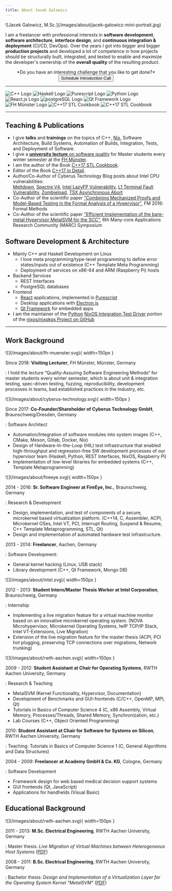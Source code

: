 ```yaml
---
title: About Jacek Galowicz
---
```


<!-- cSpell:disable -->

<div class="floating-image-right">
  ![Jacek Galowicz, M.Sc.](/images/about/jacek-galowicz-mini-portrait.jpg)
</div>

I am a freelancer with professional interests in **software development**,
**software architecture**, **interface design**, and **continuous integration &
deployment** (CI/CD, DevOps).
Over the years I got into bigger and bigger **production projects** and
developed a lot of competence in how projects should be structurally built,
integrated, and tested to enable and maximize the developer's ownership of the
**overall quality** of the resulting product.

<div style="text-align: center;">
  *Do you have an interesting challenge that you like to get done?*

  <a href="https://calendly.com/jacek-galowicz/60-minute-meeting">
    <button class="big-button glow-on-hover"><i class="fa fa-calendar"></i> Schedule Introduction Call</button>
  </a>
</div>

---

<div class="about-logos">
  <img alt="C++ Logo" src="/images/about/cpp.svg" />
  <img alt="Haskell Logo" src="/images/about/haskell.svg" />
  <img alt="Purescript Logo" src="/images/about/purescript.svg" />
  <img alt="Python Logo" src="/images/about/python.svg" />
  <img alt="React.js Logo" src="/images/about/react.svg" />
  <img alt="postgreSQL Logo" src="/images/about/postgresql.svg" />
  <img alt="Qt Framework Logo" src="/images/about/qt.svg" />
  <img alt="FH Münster Logo" src="/images/about/fh-muenster.svg" />
  <img alt="C++17 STL Cookbook" src="/images/cpp17_stl_cookbook_cover.png" />
  <img alt="C++17 STL Cookbook" src="/images/about/cpp17-in-detail.png" />
</div>

---

## Teaching & Publications

- I give **talks** and **trainings** on the topics of
  C++, [Nix](https://nixos.org), Software Architecture, Build Systems,
  Automation of Builds, Integration, Tests, and Deployment of Software.
- I give a
  [**university lecture** on software quality](https://www.fh-muenster.de/eti/studierende/module/qualitaetssichernde-software-entwicklungsprozesse.php)
  for Master students every winter semester at the
  [FH Münster](https://www.fh-muenster.de/).
- I am the author of the Book
  [C++17 STL Cookbook](https://amzn.to/3Wyqjyb).
- Editor of the Book [C++17 in Detail](https://www.cppindetail.com/).
- Author/Co-Author of Cyberus Technology Blog posts about Intel CPU
  vulnerabilities:\
  [Meltdown](https://cyberus-technology.de/posts/2018-01-03-meltdown.html),
  [Spectre V4](https://cyberus-technology.de/posts/2018-05-22-intel-store-load-spectre-vulnerability.html),
  [Intel LazyFP Vulnerability](https://cyberus-technology.de/posts/2018-06-06-intel-lazyfp-vulnerability.html),
  [L1 Terminal Fault Vulnerability](https://cyberus-technology.de/posts/2018-08-14-l1-terminal-fault.html),
  [Zombieload](https://cyberus-technology.de/posts/2019-05-14-zombieload.html),
  [TSX Asynchronous Abort](https://cyberus-technology.de/posts/2019-11-12-taa.html)
- Co-Author of the scientific paper
  ["Combining Mechanized Proofs and Model-Based Testing in the Formal Analysis of a Hypervisor"](https://link.springer.com/chapter/10.1007/978-3-319-48989-6_5),
  FM 2016: Formal Methods
- Co-Author of the scientific paper
  ["Efficient Implementation of the bare-metal Hypervisor
MetalSVM for the SCC"](https://hal.archives-ouvertes.fr/file/index/docid/719037/filename/MARC6_Efficient-Implementation-of-the-bare-metal-hypervisor-MetalSVM-for-the-SCC.pdf),
  6th Many-core Applications Research Community (MARC) Symposium

## Software Development & Architecture

- Mainly C++ and Haskell Development on Linux
  - I love meta programming/type-level programming to define error states/inputs
    out of existence (C++ Template Meta Programming)
  - Deployment of services on x86-64 and ARM (Raspberry Pi) hosts
- Backend Services
  - REST Interfaces
  - PostgreSQL databases
- Frontend
  - [React](https://reactjs.org/) applications, implemented in
    [Purescript](https://www.purescript.org/)
  - Desktop applications with [Electron.js](https://www.electronjs.org/)
  - [Qt Framework](https://www.qt.io/product/framework) for embedded apps
- I am the maintainer of the [Python](https://www.python.org/)
  [NixOS Integration Test Driver](https://nixos.org/)
  portion of the [nixos/nixpkgs Project on GitHub](https://github.com/nixos/nixpkgs)

---

## Work Background

<div class="work-background">

<div class="floating-image-right no-round-corners">
  ![](/images/about/fh-muenster.svg){ width=150px }
</div>

Since 2018: **Visiting Lecturer**, FH Münster, Münster, Germany

: I hold the lecture “Quality-Assuring Software Engineering Methods“ for master
  students every winter semester, which is about unit & integration testing,
  spec-driven testing, fuzzing, reproducibility, development processes in teams,
  bad established practices in the industry, etc.

<div class="floating-image-right no-round-corners">
  ![](/images/about/cyberus-technology.svg){ width=150px }
</div>

Since 2017: **Co-Founder/Shareholder of Cyberus Technology GmbH**, Braunschweig/Dresden, Germany

: Software Architect

  - Automation/Integration of software modules into system images (C++, CMake,
    Meson, Gitlab, Docker, Nix)
  - Design of Hardware-In-the-Loop (HIL) test infrastructure that enabled
    high-throughput and regression-free SW development processes of our
    hypervisor team (Haskell, Python, REST Interfaces, NixOS, Raspberry Pi)
  - Implementation of low-level libraries for embedded systems
    (C++, Template Metaprogramming)

<div class="floating-image-right no-round-corners">
  ![](/images/about/fireeye.svg){ width=150px }
</div>

2014 - 2016: **Sr. Software Engineer at FireEye, Inc.**, Braunschweig, Germany

: Research & Development

  - Design, implementation, and test of components of a secure, microkernel
    based virtualization platform.
    (C++14, C, Assembler, ACPI, Microkernel OSes, Intel VT, PCI, Interrupt
    Routing, Suspend & Resume, C++ Template Metaprogramming, STL, Qt)
  - Design and implementation of automated hardware test infrastructure.

2013 - 2014: **Freelancer**, Aachen, Germany

: Software Development:

  - General kernel hacking (Linux, USB stack)
  - Library development (C++, Qt Framework, Mongo DB)


<div class="floating-image-right no-round-corners">
  ![](/images/about/intel.svg){ width=150px }
</div>

2012 - 2013: **Student Intern/Master Thesis Worker at Intel Corporation**, Braunschweig, Germany

: Internship

  - Implementing a live migration feature for a virtual machine monitor based on
    an innovative microkernel operating system.
    (NOVA Microhypervisor, Microkernel Operating Systems, lwIP TCP/IP Stack,
    Intel VT-Extensions, Live Migration)
  - Extension of the live migration feature for the master thesis
    (ACPI, PCI hot plugging, preserving TCP connections over migrations, Network
    trunking)

<div class="floating-image-right no-round-corners">
  ![](/images/about/rwth-aachen.svg){ width=150px }
</div>

2009 - 2012: **Student Assistant at Chair for Operating Systems**, RWTH Aachen University, Germany

: Research & Teaching

  - MetalSVM (Kernel Functionality, Hypervisor, Documentation)
  - Development of Benchmarks and GUI-frontends (C/C++, OpenMP, MPI, Qt)
  - Tutorials in Basics of Computer Science 4 (C, x86 Assembly, Virtual Memory,
    Processes/Threads, Shared Memory, Synchronization, etc.)
  - Lab Courses (C++, Object Oriented Programming)

2010: **Student Assistant at Chair for Software for Systems on Silicon**, RWTH Aachen University, Germany

: Teaching: Tutorials in Basics of Computer Science 1 (C, General Algorithms and Data
    Structures)

2004 - 2009: **Freelancer at Academy GmbH & Co. KG**, Cologne, Germany

: Software Development

  - Framework design for web based medical decision support systems
  - GUI frontends (Qt, JavaScript)
  - Applications for handhelds (Visual Basic)

</div>


## Educational Background

<div class="work-background">

<div class="floating-image-right no-round-corners">
  ![](/images/about/rwth-aachen.svg){ width=150px }
</div>

2011 - 2013: **M.Sc. Electrical Engineering**, RWTH Aachen University, Germany

: Master thesis:
  *Live Migration of Virtual Machines between Heterogeneous Host Systems*
  ([PDF](/images/about/master_thesis.pdf))

2008 - 2011: **B.Sc. Electrical Engineering**, RWTH Aachen University, Germany

: Bachelor thesis:
  *Design and Implementation of a Virtualization Layer for the Operating System
  Kernel "MetalSVM"*
  ([PDF](/images/about/bachelor_thesis.pdf))

</div>
